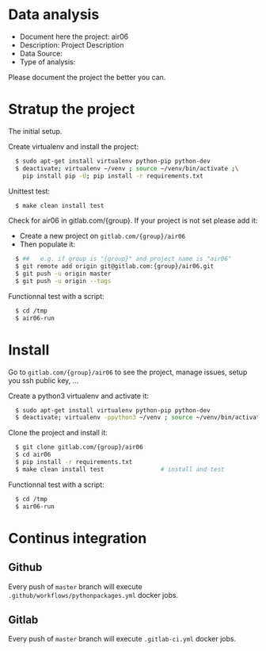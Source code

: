 # Data analysis
- Document here the project: air06
- Description: Project Description
- Data Source:
- Type of analysis:

Please document the project the better you can.

# Stratup the project

The initial setup.

Create virtualenv and install the project:
```bash
  $ sudo apt-get install virtualenv python-pip python-dev
  $ deactivate; virtualenv ~/venv ; source ~/venv/bin/activate ;\
    pip install pip -U; pip install -r requirements.txt
```

Unittest test:
```bash
  $ make clean install test
```

Check for air06 in gitlab.com/{group}.
If your project is not set please add it:

- Create a new project on `gitlab.com/{group}/air06`
- Then populate it:

```bash
  $ ##   e.g. if group is "{group}" and project_name is "air06"
  $ git remote add origin git@gitlab.com:{group}/air06.git
  $ git push -u origin master
  $ git push -u origin --tags
```

Functionnal test with a script:
```bash
  $ cd /tmp
  $ air06-run
```
# Install
Go to `gitlab.com/{group}/air06` to see the project, manage issues,
setup you ssh public key, ...

Create a python3 virtualenv and activate it:
```bash
  $ sudo apt-get install virtualenv python-pip python-dev
  $ deactivate; virtualenv -ppython3 ~/venv ; source ~/venv/bin/activate
```

Clone the project and install it:
```bash
  $ git clone gitlab.com/{group}/air06
  $ cd air06
  $ pip install -r requirements.txt
  $ make clean install test                # install and test
```
Functionnal test with a script:
```bash
  $ cd /tmp
  $ air06-run
``` 

# Continus integration
## Github 
Every push of `master` branch will execute `.github/workflows/pythonpackages.yml` docker jobs.
## Gitlab
Every push of `master` branch will execute `.gitlab-ci.yml` docker jobs.
